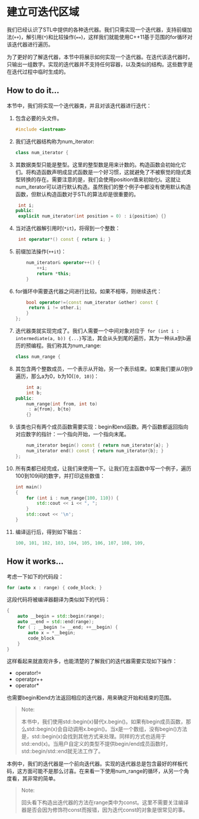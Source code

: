 # 建立可迭代区域

我们已经认识了STL中提供的各种迭代器。我们只需实现一个迭代器，支持前缀加法(`++`)，解引用(`*`)和比较操作(`==`)，这样我们就能使用C++11基于范围的for循环对该迭代器进行遍历。

为了更好的了解迭代器，本节中将展示如何实现一个迭代器。在迭代该迭代器时，只输出一组数字。实现的迭代器并不支持任何容器，以及类似的结构。这些数字是在迭代过程中临时生成的。

## How to do it...

本节中，我们将实现一个迭代器类，并且对该迭代器进行迭代：

1. 包含必要的头文件。

   ```c++
   #include <iostream> 
   ```

2. 我们迭代器结构称为num_iterator:

   ```c++
   class num_iterator { 
   ```

3. 其数据类型只能是整型。这里的整型数是用来计数的。构造函数会初始化它们。将构造函数声明成显式函数是一个好习惯，这就避免了不被察觉的隐式类型转换的存在。需要注意的是，我们会使用position值来初始化i。这就让num_iterator可以进行默认构造。虽然我们的整个例子中都没有使用默认构造函数，但默认构造函数对于STL的算法却是很重要的。

   ```c++
   	int i;
   public:
   	explicit num_iterator(int position = 0) : i{position} {}
   ```

4. 当对迭代器解引用时(`*it`)，将得到一个整数：

   ```c++
   	int operator*() const { return i; }
   ```

5. 前缀加法操作(`++it`)：

   ```c++
       num_iterator& operator++() {
           ++i;
           return *this;
       }
   ```

6. for循环中需要迭代器之间进行比较。如果不相等，则继续迭代：

   ```c++
       bool operator!=(const num_iterator &other) const {
       	return i != other.i;
       }
   };
   ```

7. 迭代器类就实现完成了。我们人需要一个中间对象对应于` for (int i : intermediate(a, b)) {...}`写法，其会从头到尾的遍历，其为一种从a到b遍历的预编程。我们称其为num_range:

   ```c++
   class num_range {
   ```

8. 其包含两个整数成员，一个表示从开始，另一个表示结束。如果我们要从0到9遍历，那么a为0，b为10(`[0, 10)`)：

   ```c++
       int a;
       int b;
   public:
       num_range(int from, int to)
       	: a{from}, b{to}
       {}
   ```

9. 该类也只有两个成员函数需要实现：begin和end函数。两个函数都返回指向对应数字的指针：一个指向开始，一个指向末尾。

   ```c++
       num_iterator begin() const { return num_iterator{a}; }
       num_iterator end() const { return num_iterator{b}; }
   };
   ```

10. 所有类都已经完成，让我们来使用一下。让我们在主函数中写一个例子，遍历100到109间的数字，并打印这些数值：

    ```c++
    int main()
    {
        for (int i : num_range{100, 110}) {
        	std::cout << i << ", ";
        }
        std::cout << '\n';
    }
    ```

11. 编译运行后，得到如下输出：

    ```c++
    100, 101, 102, 103, 104, 105, 106, 107, 108, 109,
    ```

## How it works...

考虑一下如下的代码段：

```c++
for (auto x : range) { code_block; }
```

这段代码将被编译器翻译为类似如下的代码：

```c++
{
    auto __begin = std::begin(range);
    auto __end = std::end(range);
    for ( ; __begin != __end; ++__begin) {
        auto x = *__begin;
        code_block
    }
}
```

这样看起来就直观许多，也能清楚的了解我们的迭代器需要实现如下操作：

- operator!=
- operatpr++
- operator*

也需要begin和end方法返回相应的迭代器，用来确定开始和结束的范围。

> Note:
>
> 本书中，我们使用std::begin(x)替代x.begin()。如果有begin成员函数，那么std::begin(x)会自动调用x.begin()。当x是一个数组，没有begin()方法是，std::begin(x)会找到其他方式来处理。同样的方式也适用于std::end(x)。当用户自定义的类型不提供begin/end成员函数时，std::begin/std::end就无法工作了。

本例中，我们的迭代器是一个前向迭代器。实现的迭代器总是包含最好的样板代码，这方面可能不是那么讨喜。在来看一下使用num_range的循环，从另一个角度看，其非常的简单。

> Note:
>
> 回头看下构造出迭代器的方法在range类中为const。这里不需要关注编译器是否会因为修饰符const而报错，因为迭代const的对象是很常见的事。

